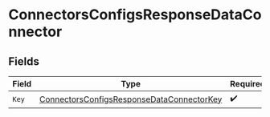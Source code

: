# ConnectorsConfigsResponseDataConnector


## Fields

| Field                                                                                                         | Type                                                                                                          | Required                                                                                                      | Description                                                                                                   |
| ------------------------------------------------------------------------------------------------------------- | ------------------------------------------------------------------------------------------------------------- | ------------------------------------------------------------------------------------------------------------- | ------------------------------------------------------------------------------------------------------------- |
| `Key`                                                                                                         | [ConnectorsConfigsResponseDataConnectorKey](../../models/shared/connectorsconfigsresponsedataconnectorkey.md) | :heavy_check_mark:                                                                                            | N/A                                                                                                           |